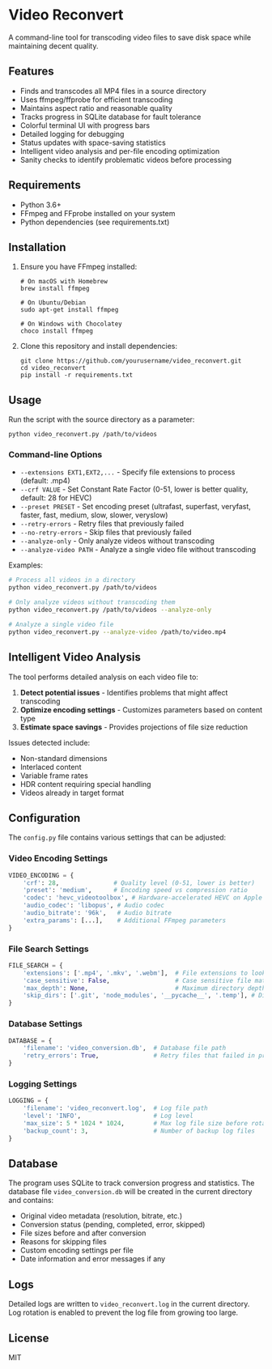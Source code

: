 # Video Reconvert

A command-line tool for transcoding video files to save disk space while maintaining decent quality.

## Features

- Finds and transcodes all MP4 files in a source directory
- Uses ffmpeg/ffprobe for efficient transcoding
- Maintains aspect ratio and reasonable quality
- Tracks progress in SQLite database for fault tolerance
- Colorful terminal UI with progress bars
- Detailed logging for debugging
- Status updates with space-saving statistics
- Intelligent video analysis and per-file encoding optimization
- Sanity checks to identify problematic videos before processing

## Requirements

- Python 3.6+
- FFmpeg and FFprobe installed on your system
- Python dependencies (see requirements.txt)

## Installation

1. Ensure you have FFmpeg installed:
   ```
   # On macOS with Homebrew
   brew install ffmpeg
   
   # On Ubuntu/Debian
   sudo apt-get install ffmpeg
   
   # On Windows with Chocolatey
   choco install ffmpeg
   ```

2. Clone this repository and install dependencies:
   ```
   git clone https://github.com/yourusername/video_reconvert.git
   cd video_reconvert
   pip install -r requirements.txt
   ```

## Usage

Run the script with the source directory as a parameter:

```
python video_reconvert.py /path/to/videos
```

### Command-line Options

- `--extensions EXT1,EXT2,...` - Specify file extensions to process (default: .mp4)
- `--crf VALUE` - Set Constant Rate Factor (0-51, lower is better quality, default: 28 for HEVC)
- `--preset PRESET` - Set encoding preset (ultrafast, superfast, veryfast, faster, fast, medium, slow, slower, veryslow)
- `--retry-errors` - Retry files that previously failed
- `--no-retry-errors` - Skip files that previously failed
- `--analyze-only` - Only analyze videos without transcoding
- `--analyze-video PATH` - Analyze a single video file without transcoding

Examples:
```bash
# Process all videos in a directory
python video_reconvert.py /path/to/videos

# Only analyze videos without transcoding them
python video_reconvert.py /path/to/videos --analyze-only

# Analyze a single video file
python video_reconvert.py --analyze-video /path/to/video.mp4
```

## Intelligent Video Analysis

The tool performs detailed analysis on each video file to:

1. **Detect potential issues** - Identifies problems that might affect transcoding
2. **Optimize encoding settings** - Customizes parameters based on content type
3. **Estimate space savings** - Provides projections of file size reduction

Issues detected include:
- Non-standard dimensions
- Interlaced content
- Variable frame rates
- HDR content requiring special handling
- Videos already in target format

## Configuration

The `config.py` file contains various settings that can be adjusted:

### Video Encoding Settings

```python
VIDEO_ENCODING = {
    'crf': 28,               # Quality level (0-51, lower is better)
    'preset': 'medium',      # Encoding speed vs compression ratio
    'codec': 'hevc_videotoolbox', # Hardware-accelerated HEVC on Apple Silicon
    'audio_codec': 'libopus', # Audio codec
    'audio_bitrate': '96k',   # Audio bitrate
    'extra_params': [...],    # Additional FFmpeg parameters
}
```

### File Search Settings

```python
FILE_SEARCH = {
    'extensions': ['.mp4', '.mkv', '.webm'],  # File extensions to look for
    'case_sensitive': False,                  # Case sensitive file matching
    'max_depth': None,                        # Maximum directory depth
    'skip_dirs': ['.git', 'node_modules', '__pycache__', '.temp'], # Directories to skip
}
```

### Database Settings

```python
DATABASE = {
    'filename': 'video_conversion.db',  # Database file path
    'retry_errors': True,               # Retry files that failed in previous runs
}
```

### Logging Settings

```python
LOGGING = {
    'filename': 'video_reconvert.log',  # Log file path
    'level': 'INFO',                    # Log level
    'max_size': 5 * 1024 * 1024,        # Max log file size before rotation
    'backup_count': 3,                  # Number of backup log files
}
```

## Database

The program uses SQLite to track conversion progress and statistics. The database file `video_conversion.db` will be created in the current directory and contains:

- Original video metadata (resolution, bitrate, etc.)
- Conversion status (pending, completed, error, skipped)
- File sizes before and after conversion
- Reasons for skipping files
- Custom encoding settings per file
- Date information and error messages if any

## Logs

Detailed logs are written to `video_reconvert.log` in the current directory. Log rotation is enabled to prevent the log file from growing too large.

## License

MIT 